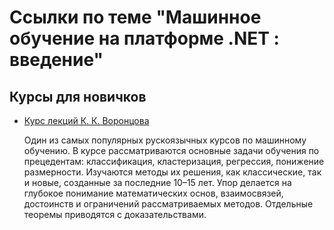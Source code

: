 # Ссылки по теме "Машинное обучение на платформе .NET : введение"

## Курсы для новичков
* [Курс лекций К. К. Воронцова](https://yandexdataschool.ru/edu-process/courses)

   Один из самых популярных рускоязычных курсов по машинному обучению. В курсе рассматриваются основные задачи обучения по прецедентам: классификация, кластеризация, регрессия, понижение размерности. Изучаются методы их решения, как классические, так и новые, созданные за последние 10–15 лет. Упор делается на глубокое понимание математических основ, взаимосвязей, достоинств и ограничений рассматриваемых методов. Отдельные теоремы приводятся с доказательствами. 
